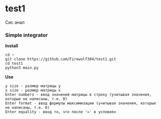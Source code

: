 # test1
Сис анал
### Simple integrator

<b align="center">Install</b>

    cd ~
    git clone https://github.com/Firewolf304/test1.git
    cd test1
    python3 main.py 

<b align="center">Use</b>

    y size - размер матрицы y
    x size - размер матрицы x
    Enter numbers - ввод значений матрицы в строку (учитывая значения, которые не написаны, т.е. 0)
    Enter format - ввод формулы максимизации (учитывая значения, которые не написаны, т.е. 0)
    Enter equality - ввод то, что после '=' в условиях
    
